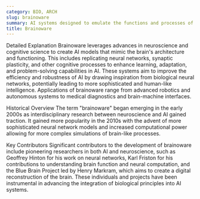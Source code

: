 ```yaml
---
category: BIO, ARCH
slug: brainoware
summary: AI systems designed to emulate the functions and processes of the human brain, focusing on cognitive and neural-inspired computing.
title: Brainoware
---
```


Detailed Explanation
Brainoware leverages advances in neuroscience and cognitive science to create AI models that mimic the brain's architecture and functioning. This includes replicating neural networks, synaptic plasticity, and other cognitive processes to enhance learning, adaptation, and problem-solving capabilities in AI. These systems aim to improve the efficiency and robustness of AI by drawing inspiration from biological neural networks, potentially leading to more sophisticated and human-like intelligence. Applications of brainoware range from advanced robotics and autonomous systems to medical diagnostics and brain-machine interfaces.

Historical Overview
The term "brainoware" began emerging in the early 2000s as interdisciplinary research between neuroscience and AI gained traction. It gained more popularity in the 2010s with the advent of more sophisticated neural network models and increased computational power allowing for more complex simulations of brain-like processes.

Key Contributors
Significant contributors to the development of brainoware include pioneering researchers in both AI and neuroscience, such as Geoffrey Hinton for his work on neural networks, Karl Friston for his contributions to understanding brain function and neural computation, and the Blue Brain Project led by Henry Markram, which aims to create a digital reconstruction of the brain. These individuals and projects have been instrumental in advancing the integration of biological principles into AI systems.